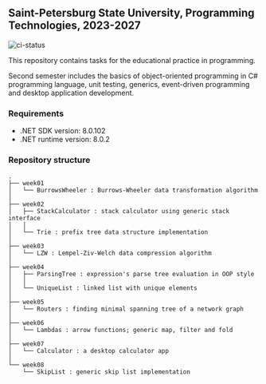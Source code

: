 ## Saint-Petersburg State University, Programming Technologies, 2023-2027

![ci-status](https://github.com/bygu4/Semester2/actions/workflows/ci.yml/badge.svg?event=push)

This repository contains tasks for the educational practice in programming.

Second semester includes the basics of object-oriented programming in C# programming language, unit testing,
generics, event-driven programming and desktop application development.

### Requirements

- .NET SDK version: 8.0.102
- .NET runtime version: 8.0.2

### Repository structure

```
.
├── week01
│   └── BurrowsWheeler : Burrows-Wheeler data transformation algorithm
│
├── week02
│   ├── StackCalculator : stack calculator using generic stack interface
│   │
│   └── Trie : prefix tree data structure implementation
│
├── week03
│   └── LZW : Lempel-Ziv-Welch data compression algorithm
│
├── week04
│   ├── ParsingTree : expression's parse tree evaluation in OOP style
│   │
│   └── UniqueList : linked list with unique elements
│
├── week05
│   └── Routers : finding minimal spanning tree of a network graph
│
├── week06
│   └── Lambdas : arrow functions; generic map, filter and fold
│
├── week07
│   └── Calculator : a desktop calculator app
│
└── week08
    └── SkipList : generic skip list implementation
```

